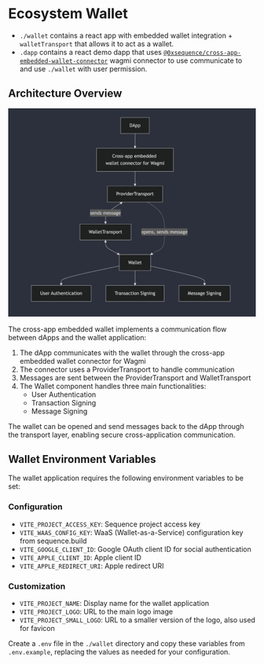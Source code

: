 # Ecosystem Wallet

- `./wallet` contains a react app with embedded wallet integration + `walletTransport` that allows it to act as a wallet.
- `.dapp` contains a react demo dapp that uses [`@0xsequence/cross-app-embedded-wallet-connector`](https://github.com/0xsequence/cross-app-embedded-wallet-connector) wagmi connector to use communicate to and use `./wallet` with user permission.

## Architecture Overview

![Cross App Embedded Wallet Architecture](./docs/architecture.png)

The cross-app embedded wallet implements a communication flow between dApps and the wallet application:

1. The dApp communicates with the wallet through the cross-app embedded wallet connector for Wagmi
2. The connector uses a ProviderTransport to handle communication
3. Messages are sent between the ProviderTransport and WalletTransport
4. The Wallet component handles three main functionalities:
   - User Authentication
   - Transaction Signing
   - Message Signing

The wallet can be opened and send messages back to the dApp through the transport layer, enabling secure cross-application communication.

## Wallet Environment Variables

The wallet application requires the following environment variables to be set:

### Configuration

- `VITE_PROJECT_ACCESS_KEY`: Sequence project access key
- `VITE_WAAS_CONFIG_KEY`: WaaS (Wallet-as-a-Service) configuration key from sequence.build
- `VITE_GOOGLE_CLIENT_ID`: Google OAuth client ID for social authentication
- `VITE_APPLE_CLIENT_ID`: Apple client ID
- `VITE_APPLE_REDIRECT_URI`: Apple redirect URI

### Customization

- `VITE_PROJECT_NAME`: Display name for the wallet application
- `VITE_PROJECT_LOGO`: URL to the main logo image
- `VITE_PROJECT_SMALL_LOGO`: URL to a smaller version of the logo, also used for favicon

Create a `.env` file in the `./wallet` directory and copy these variables from `.env.example`, replacing the values as needed for your configuration.

